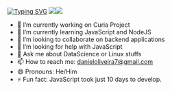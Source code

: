 [![Typing SVG](https://readme-typing-svg.herokuapp.com?size=24&color=3EB80B&width=404&lines=%3C+Hello%2C+I'm+Daniel+%2F%3E)](https://git.io/typing-svg)
![](https://github.githubassets.com/images/mona-whisper.gif)![](https://komarev.com/ghpvc/?username=dangrunger&color=green)




- 🔭 I’m currently working on Curia Project
- 🌱 I’m currently learning JavaScript and NodeJS
- 👯 I’m looking to collaborate on backend applications
- 🤔 I’m looking for help with JavaScript
- 💬 Ask me about DataScience or Linux stuffs
- 📫 How to reach me: danieloliveira7@gmail.com
- 😄 Pronouns: He/Him
- ⚡ Fun fact: JavaScript took just 10 days to develop.
